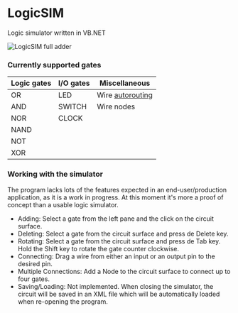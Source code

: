 # LogicSIM
Logic simulator written in VB.NET

![LogicSIM full adder](https://xfx.net/stackoverflow/LogicSIM/logicsim04.png)

### Currently supported gates

| Logic gates | I/O gates | Miscellaneous |
|-------------|-----------|---------------|
| OR          | LED       | Wire [autorouting](https://github.com/RedpointGames/AStarPathFinder/blob/master/AStarPathFinder/PathFinder.cs) |
| AND         | SWITCH    | Wire nodes
| NOR         | CLOCK     |
| NAND        |           |
| NOT         |           |
| XOR         |           |

### Working with the simulator

The program lacks lots of the features expected in an end-user/production application, as it is a work in progress.
At this moment it's more a proof of concept than a usable logic simulator.

* Adding: Select a gate from the left pane and the click on the circuit surface.
* Deleting: Select a gate from the circuit surface and press de Delete key.
* Rotating: Select a gate from the circuit surface and press de Tab key. Hold the Shift key to rotate the gate counter clockwise.
* Connecting: Drag a wire from either an input or an output pin to the desired pin.
* Multiple Connections: Add a Node to the circuit surface to connect up to four gates.
* Saving/Loading: Not implemented. When closing the simulator, the circuit will be saved in an XML file which will be automatically loaded when re-opening the program.
